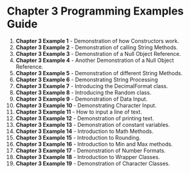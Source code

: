 # Chapter 3 Programming Examples Guide
1. **Chapter 3 Example 1** - Demonstration of how Constructors work.  
1. **Chapter 3 Example 2** - Demonstration of calling String Methods.
1. **Chapter 3 Example 3** - Demonstration of a Null Object Reference.
1. **Chapter 3 Example 4** - Another Demonstration of a Null Object Reference.  
1. **Chapter 3 Example 5** - Demonstration of different String Methods.
1. **Chapter 3 Example 6** - Demonstrating String Processing 
1. **Chapter 3 Example 7** - Introducing the DecimalFormat class.
1. **Chapter 3 Example 8** - Introducing the Random class.
1. **Chapter 3 Example 9** - Demonstration of Data Input. 
1. **Chapter 3 Example 10** - Demonstrating Character Input.
1. **Chapter 3 Example 11** - How to input a line of text.
1. **Chapter 3 Example 12** - Demonstration of printing text.
1. **Chapter 3 Example 13** - Demonstration of constant variables.
1. **Chapter 3 Example 14** - Introduction to Math Methods.
1. **Chapter 3 Example 15** - Introduction to Rounding.
1. **Chapter 3 Example 16** - Introduction to Min and Max methods.
1. **Chapter 3 Example 17** - Demonstration of Number Formats.
1. **Chapter 3 Example 18** - Introduction to Wrapper Classes. 
1. **Chapter 3 Example 19** - Demonstration of Character Classes.